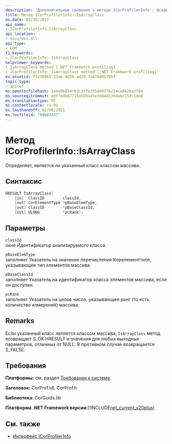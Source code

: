 ```yaml
---
description: 'Дополнительные сведения о методе ICorProfilerInfo:: Исаррайкласс'
title: Метод ICorProfilerInfo::IsArrayClass
ms.date: 03/30/2017
api_name:
- ICorProfilerInfo.IsArrayClass
api_location:
- mscorwks.dll
api_type:
- COM
f1_keywords:
- ICorProfilerInfo::IsArrayClass
helpviewer_keywords:
- IsArrayClass method [.NET Framework profiling]
- ICorProfilerInfo::IsArrayClass method [.NET Framework profiling]
ms.assetid: 7f230961-23a6-4d56-ad2d-7a876d65705f
topic_type:
- apiref
ms.openlocfilehash: 1eee0b834c63c3cfe15bd08776214ca8b2ba3f69
ms.sourcegitcommit: ddf7edb67715a5b9a45e3dd44536dabc153c1de0
ms.translationtype: MT
ms.contentlocale: ru-RU
ms.lasthandoff: 02/06/2021
ms.locfileid: "99687237"
---
```

# <a name="icorprofilerinfoisarrayclass-method"></a>Метод ICorProfilerInfo::IsArrayClass

Определяет, является ли указанный класс классом массива.  
  
## <a name="syntax"></a>Синтаксис  
  
```cpp  
HRESULT IsArrayClass(  
    [in]  ClassID        classId,  
    [out] CorElementType *pBaseElemType,  
    [out] ClassID        *pBaseClassId,  
    [out] ULONG          *pcRank);  
```  
  
## <a name="parameters"></a>Параметры  

 `classId`  
 окне Идентификатор анализируемого класса.  
  
 `pBaseElemType`  
 заполняет Указатель на значение перечисления Корелементтипе, указывающее тип элементов массива.  
  
 `pBaseClassId`  
 заполняет Указатель на идентификатор класса элементов массива, если он доступен.  
  
 `pcRank`  
 заполняет Указатель на целое число, указывающее ранг (то есть количество измерений) массива.  
  
## <a name="remarks"></a>Remarks  

 Если указанный класс является классом массива, `IsArrayClass` метод возвращает S_OK HRESULT и значения для любых выходных параметров, отличных от NULL. В противном случае возвращается S_FALSE.  
  
## <a name="requirements"></a>Требования  

 **Платформы:** см. раздел [Требования к системе](../../get-started/system-requirements.md).  
  
 **Заголовок:** CorProf.idl, CorProf.h  
  
 **Библиотека:** CorGuids.lib  
  
 **Платформа .NET Framework версии:**[!INCLUDE[net_current_v20plus](../../../../includes/net-current-v20plus-md.md)]  
  
## <a name="see-also"></a>См. также

- [Интерфейс ICorProfilerInfo](icorprofilerinfo-interface.md)
